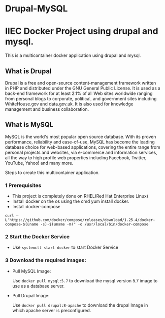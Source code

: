 # Drupal-MySQL

                                 

   # **IIEC Docker Project using drupal and mysql.**
This is a multicontainer docker application using drupal and mysql.

## **What is Drupal**

Drupal is a free and open-source content-management framework written in PHP and distributed under the GNU General Public License. It is used as a back-end framework for at least 2.1% of all Web sites worldwide ranging from personal blogs to corporate, political, and government sites including WhiteHouse.gov and data.gov.uk. It is also used for knowledge management and business collaboration.

## **What is MySQL**

MySQL is the world's most popular open source database. With its proven performance, reliability and ease-of-use, MySQL has become the leading database choice for web-based applications, covering the entire range from personal projects and websites, via e-commerce and information services, all the way to high profile web properties including Facebook, Twitter, YouTube, Yahoo! and many more.

Steps to create this multicontainer application.

 ### 1  Prerequisites ###
 - This project is completely done on RHEL(Red Hat Enterprise Linux)
 - Install docker on the os using the cmd yum install docker.
 - Install docker-compose 
 
  ` curl –L"https://github.com/docker/compose/releases/download/1.25.4/docker-compose-$(uname -s)-$(uname -m)" -o /usr/local/bin/docker-compose `


 ### 2  Start the Docker Service ###
 -  Use `systemctl start docker` to start Docker Service
   
 ### 3   Download the required images: ###
 - Pull MySQL Image: 
 
    Use `docker pull mysql:5.7` to download the mysql version 5.7 image to use as a database server.
 - Pull Drupal Image: 
 
    Use `docker pull drupal:8-apache` to download the drupal Image in which apache server is preconfigured.
    
    
 
